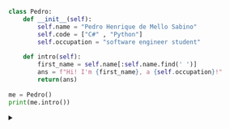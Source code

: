 ```python
class Pedro:
    def __init__(self):
        self.name = "Pedro Henrique de Mello Sabino"
        self.code = ["C#" , "Python"] 
        self.occupation = "software engineer student"
        
    def intro(self):
        first_name = self.name[:self.name.find(' ')]
        ans = f"Hi! I'm {first_name}, a {self.occupation}!"
        return(ans)
    
me = Pedro()
print(me.intro())
```
<div align="center">


</div>

<details>
<summary></summary>
<h2></h2>
<div align="center"><img alaing=center alt="nao sabia que so podia gif ate 10mb slk" src="https://github.com/user-attachments/assets/0d25b710-07ee-42ab-9fb7-70406f0b1883"/></div>
</details>
